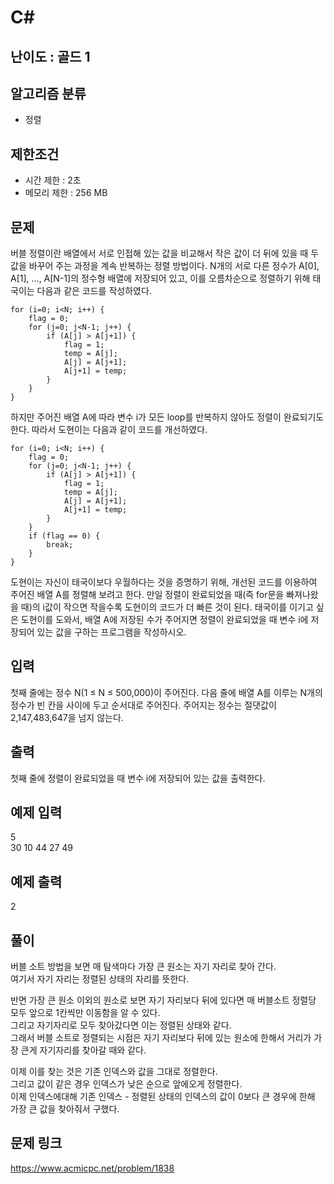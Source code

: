 # C#

## 난이도 : 골드 1

## 알고리즘 분류
  - 정렬

## 제한조건
  - 시간 제한 : 2초
  - 메모리 제한 : 256 MB

## 문제
버블 정렬이란 배열에서 서로 인접해 있는 값을 비교해서 작은 값이 더 뒤에 있을 때 두 값을 바꾸어 주는 과정을 계속 반복하는 정렬 방법이다. N개의 서로 다른 정수가 A[0], A[1], ..., A[N-1]의 정수형 배열에 저장되어 있고, 이를 오름차순으로 정렬하기 위해 태국이는 다음과 같은 코드를 작성하였다.<br/>


	for (i=0; i<N; i++) {
	    flag = 0;
	    for (j=0; j<N-1; j++) {
	        if (A[j] > A[j+1]) {
	            flag = 1;
	            temp = A[j];
	            A[j] = A[j+1];
	            A[j+1] = temp;
	        }
	    }
	}


하지만 주어진 배열 A에 따라 변수 i가 모든 loop를 반복하지 않아도 정렬이 완료되기도 한다. 따라서 도현이는 다음과 같이 코드를 개선하였다.<br/>


	for (i=0; i<N; i++) {
	    flag = 0;
	    for (j=0; j<N-1; j++) {
	        if (A[j] > A[j+1]) {
	            flag = 1;
	            temp = A[j];
	            A[j] = A[j+1];
	            A[j+1] = temp;
	        }
	    }
	    if (flag == 0) {
	        break;
	    }
	}


도현이는 자신이 태국이보다 우월하다는 것을 증명하기 위해, 개선된 코드를 이용하여 주어진 배열 A를 정렬해 보려고 한다. 만일 정렬이 완료되었을 때(즉 for문을 빠져나왔을 때)의 i값이 작으면 작을수록 도현이의 코드가 더 빠른 것이 된다. 태국이를 이기고 싶은 도현이를 도와서, 배열 A에 저장된 수가 주어지면 정렬이 완료되었을 때 변수 i에 저장되어 있는 값을 구하는 프로그램을 작성하시오.<br/>


## 입력
첫째 줄에는 정수 N(1 ≤ N ≤ 500,000)이 주어진다. 다음 줄에 배열 A를 이루는 N개의 정수가 빈 칸을 사이에 두고 순서대로 주어진다. 주어지는 정수는 절댓값이 2,147,483,647을 넘지 않는다.<br/>


## 출력
첫째 줄에 정렬이 완료되었을 때 변수 i에 저장되어 있는 값을 출력한다.<br/>


## 예제 입력
5<br/>
30 10 44 27 49<br/>


## 예제 출력
2<br/>


## 풀이
버블 소트 방법을 보면 매 탐색마다 가장 큰 원소는 자기 자리로 찾아 간다.<br/>
여기서 자기 자리는 정렬된 상태의 자리를 뜻한다.<br/>


반면 가장 큰 원소 이외의 원소로 보면 자기 자리보다 뒤에 있다면 매 버블소트 정렬당 모두 앞으로 1칸씩만 이동함을 알 수 있다.<br/>
그리고 자기자리로 모두 찾아갔다면 이는 정렬된 상태와 같다.<br/>
그래서 버블 소트로 정렬되는 시점은 자기 자리보다 뒤에 있는 원소에 한해서 거리가 가장 큰게 자기자리를 찾아갈 때와 같다.<br/>


이제 이를 찾는 것은 기존 인덱스와 값을 그대로 정렬한다.<br/>
그리고 값이 같은 경우 인덱스가 낮은 순으로 앞에오게 정렬한다.<br/>
이제 인덱스에대해 기존 인덱스 - 정렬된 상태의 인덱스의 값이 0보다 큰 경우에 한해 가장 큰 값을 찾아줘서 구했다.<br/>


## 문제 링크
https://www.acmicpc.net/problem/1838